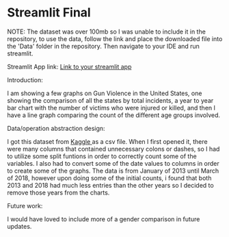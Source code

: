 # Streamlit Final

NOTE: The dataset was over 100mb so I was unable to include it in the repository, to use the data, follow the link and place the downloaded file into the 'Data' folder in the repository. Then navigate to your IDE and run streamlit.


Streamlit App link: [Link to your streamlit app](https://jstallard44-streamlitfinal-final-egya1m.streamlit.app/)

Introduction: 

I am showing a few graphs on Gun Violence in the United States, one showing the comparison of all the states by total incidents, a year to year bar chart with the number of victims who were injured or killed, and then I have a line graph comparing the count of the different age groups involved. 

Data/operation abstraction design:

I got this dataset from [Kaggle ](https://www.kaggle.com/code/duttadebadri/gun-violence-in-usa-insights-forecast) as a csv file. When I first opened it, there were many columns that contained unnecessary colons or dashes, so I had to utilize some split funtions in order to correctly count some of the variables. I also had to convert some of the date values to columns in order to create some of the graphs. The data is from January of 2013 until March of 2018, however upon doing some of the initial counts, i found that both 2013 and 2018 had much less entries than the other years so I decided to remove those years from the charts.



Future work:

I would have loved to include more of a gender comparison in future updates.
